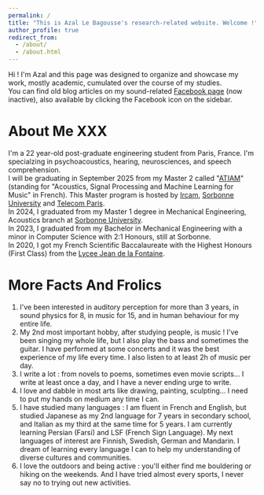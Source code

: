 ```yaml
---
permalink: /
title: "This is Azal Le Bagousse's research-related website. Welcome !"
author_profile: true
redirect_from: 
  - /about/
  - /about.html
---
```


Hi ! I'm Azal and this page was designed to organize and showcase my work, mostly academic, cumulated over the course of my studies. <br>
You can find old blog articles on my sound-related [Facebook page](https://www.facebook.com/melomanelibre/) (now inactive), also available by clicking the Facebook icon on the sidebar.

About Me XXX
======
I'm a 22 year-old post-graduate engineering student from Paris, France. I'm specialzing in psychoacoustics, hearing, neurosciences, and speech comprehension. <br> 
I will be graduating in September 2025 from my Master 2 called "[ATIAM](http://www.atiam.ircam.fr/en/)" (standing for "Acoustics, Signal Processing and Machine Learning for Music" in French). This Master program is hosted by [Ircam](https://www.ircam.fr/), [Sorbonne University](https://sciences.sorbonne-universite.fr/en) and [Telecom Paris](https://www.telecom-paris.fr/en/home). <br>
In 2024, I graduated from my Master 1 degree in Mechanical Engineering, Acoustics branch at [Sorbonne University](https://sciences.sorbonne-universite.fr/en). <br>
In 2023, I graduated from my Bachelor in Mechanical Engineering with a minor in Computer Science with 2:1 Honours, still at Sorbonne. <br>
In 2020, I got my French Scientific Baccalaureate with the Highest Honours (First Class) from the [Lycee Jean de la Fontaine](https://pia.ac-paris.fr/serail/jcms/p2_73053/fr/accueil).

More Facts And Frolics
======
1. I've been interested in auditory perception for more than 3 years, in sound physics for 8, in music for 15, and in human behaviour for my entire life.
1. My 2nd most important hobby, after studying people, is music ! I've been singing my whole life, but I also play the bass and sometimes the guitar. I have performed at some concerts and it was the best experience of my life every time. I also listen to at least 2h of music per day.
1. I write a lot : from novels to poems, sometimes even movie scripts... I write at least once a day, and I have a never ending urge to write.
1. I love and dabble in most arts like drawing, painting, sculpting... I need to put my hands on medium any time I can.
1. I have studied many languages : I am fluent in French and English, but studied Japanese as my 2nd language for 7 years in secondary school, and Italian as my third at the same time for 5 years. I am currently learning Persian (Farsi) and LSF (French Sign Language). My next languages of interest are Finnish, Swedish, German and Mandarin. I dream of learning every language I can to help my understanding of diverse cultures and communities.
1. I love the outdoors and being active : you'll either find me bouldering or hiking on the weekends. And I have tried almost every sports, I never say no to trying out new activities.

